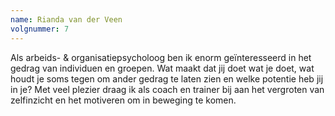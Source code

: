 ```yaml
---
name: Rianda van der Veen
volgnummer: 7
---
```


Als arbeids- & organisatiepsycholoog ben ik enorm geïnteresseerd in het gedrag van individuen en groepen. Wat maakt dat jij doet wat je doet, wat houdt je soms tegen om ander gedrag te laten zien en welke potentie heb jij in je? Met veel plezier draag ik als coach en trainer bij aan het vergroten van zelfinzicht en het motiveren om in beweging te komen.
